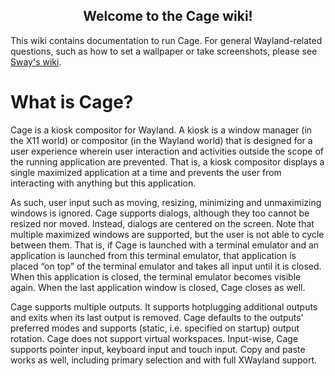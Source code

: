 <h2 align="center">Welcome to the Cage wiki!</h1>

This wiki contains documentation to run Cage. For general Wayland-related questions, such as how to set a wallpaper or take screenshots, please see [Sway's wiki](https://github.com/swaywm/sway/wiki).

# What is Cage?

Cage is a kiosk compositor for Wayland. A kiosk is a window manager (in the X11 world) or compositor (in the Wayland world) that is designed for a user experience wherein user interaction and activities outside the scope of the running application are prevented. That is, a kiosk compositor displays a single maximized application at a time and prevents the user from interacting with anything but this application.

As such, user input such as moving, resizing, minimizing and unmaximizing windows is ignored. Cage supports dialogs, although they too cannot be resized nor moved. Instead, dialogs are centered on the screen. Note that multiple maximized windows are supported, but the user is not able to cycle between them. That is, if Cage is launched with a terminal emulator and an application is launched from this terminal emulator, that application is placed “on top” of the terminal emulator and takes all input until it is closed. When this application is closed, the terminal emulator becomes visible again. When the last application window is closed, Cage closes as well.

Cage supports multiple outputs. It supports hotplugging additional outputs and exits when its last output is removed. Cage defaults to the outputs' preferred modes and supports (static, i.e. specified on startup) output rotation. Cage does not support virtual workspaces. Input-wise, Cage supports pointer input, keyboard input and touch input. Copy and paste works as well, including primary selection and with full XWayland support.